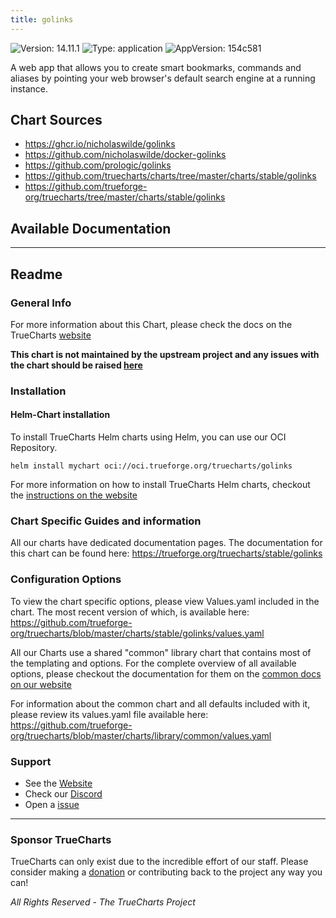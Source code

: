 ```yaml
---
title: golinks
---
```


![Version: 14.11.1](https://img.shields.io/badge/Version-14.11.1-informational?style=flat-square) ![Type: application](https://img.shields.io/badge/Type-application-informational?style=flat-square) ![AppVersion: 154c581](https://img.shields.io/badge/AppVersion-154c581-informational?style=flat-square)

A web app that allows you to create smart bookmarks, commands and aliases by pointing your web browser's default search engine at a running instance.

## Chart Sources

- https://ghcr.io/nicholaswilde/golinks
- https://github.com/nicholaswilde/docker-golinks
- https://github.com/prologic/golinks
- https://github.com/truecharts/charts/tree/master/charts/stable/golinks
- https://github.com/trueforge-org/truecharts/tree/master/charts/stable/golinks

## Available Documentation



---

## Readme


### General Info

For more information about this Chart, please check the docs on the TrueCharts [website](https://trueforge.org/truecharts/stable/golinks)

**This chart is not maintained by the upstream project and any issues with the chart should be raised [here](https://github.com/trueforge-org/truecharts/issues/new/choose)**

### Installation

#### Helm-Chart installation

To install TrueCharts Helm charts using Helm, you can use our OCI Repository.

`helm install mychart oci://oci.trueforge.org/truecharts/golinks`

For more information on how to install TrueCharts Helm charts, checkout the [instructions on the website](https://trueforge.org/truecharts/guides/)

### Chart Specific Guides and information

All our charts have dedicated documentation pages.
The documentation for this chart can be found here:
https://trueforge.org/truecharts/stable/golinks

### Configuration Options

To view the chart specific options, please view Values.yaml included in the chart.
The most recent version of which, is available here: https://github.com/trueforge-org/truecharts/blob/master/charts/stable/golinks/values.yaml

All our Charts use a shared "common" library chart that contains most of the templating and options.
For the complete overview of all available options, please checkout the documentation for them on the [common docs on our website](https://trueforge.org/truecharts-common/)

For information about the common chart and all defaults included with it, please review its values.yaml file available here: https://github.com/trueforge-org/truecharts/blob/master/charts/library/common/values.yaml

### Support

- See the [Website](https://truecharts.org)
- Check our [Discord](https://discord.gg/tVsPTHWTtr)
- Open a [issue](https://github.com/trueforge-org/truecharts/issues/new/choose)

---

### Sponsor TrueCharts

TrueCharts can only exist due to the incredible effort of our staff.
Please consider making a [donation](https://trueforge.org/general/sponsor/) or contributing back to the project any way you can!

_All Rights Reserved - The TrueCharts Project_
